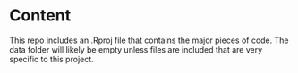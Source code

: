 # Content
This repo includes an .Rproj file that contains the major pieces of code. The data folder will likely be empty unless files are included that are very specific to this project.



